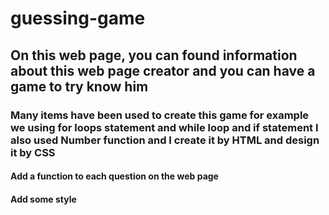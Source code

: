 # guessing-game

## On this web page, you can found information about this web page creator and you can have a game to try know him

### Many items have been used to create this game for example we using for loops statement and while loop and if statement I also used Number function and I create it by HTML and design it by CSS

#### Add a function to each question on the web page

#### Add some style
